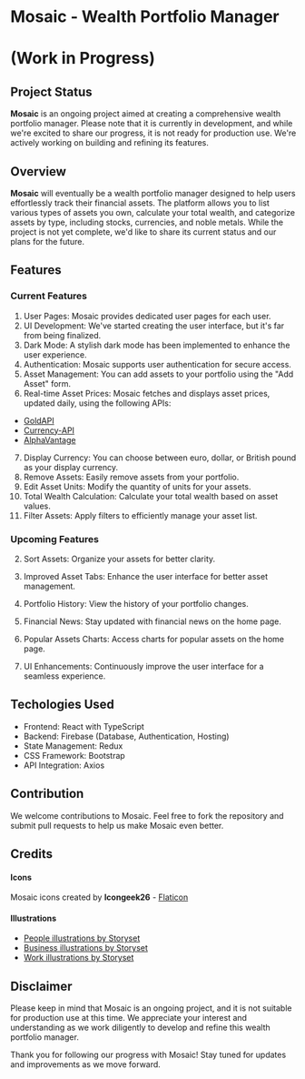 # Mosaic - Wealth Portfolio Manager

# (Work in Progress)

## Project Status

**Mosaic** is an ongoing project aimed at creating a comprehensive wealth portfolio manager. Please note that it is currently in development, and while we're excited to share our progress, it is not ready for production use. We're actively working on building and refining its features.

## Overview

**Mosaic** will eventually be a wealth portfolio manager designed to help users effortlessly track their financial assets. The platform allows you to list various types of assets you own, calculate your total wealth, and categorize assets by type, including stocks, currencies, and noble metals. While the project is not yet complete, we'd like to share its current status and our plans for the future.

## Features

### Current Features

1. User Pages: Mosaic provides dedicated user pages for each user.
2. UI Development: We've started creating the user interface, but it's far from being finalized.
3. Dark Mode: A stylish dark mode has been implemented to enhance the user experience.
4. Authentication: Mosaic supports user authentication for secure access.
5. Asset Management: You can add assets to your portfolio using the "Add Asset" form.
6. Real-time Asset Prices: Mosaic fetches and displays asset prices, updated daily, using the following APIs:

- [GoldAPI](https://www.goldapi.io/)
- [Currency-API](https://github.com/fawazahmed0/currency-api)
- [AlphaVantage](https://www.alphavantage.co/)

7. Display Currency: You can choose between euro, dollar, or British pound as your display currency.
8. Remove Assets: Easily remove assets from your portfolio.
9. Edit Asset Units: Modify the quantity of units for your assets.
10. Total Wealth Calculation: Calculate your total wealth based on asset values.
11. Filter Assets: Apply filters to efficiently manage your asset list.

### Upcoming Features

2. Sort Assets: Organize your assets for better clarity.

3. Improved Asset Tabs: Enhance the user interface for better asset management.
4. Portfolio History: View the history of your portfolio changes.
5. Financial News: Stay updated with financial news on the home page.
6. Popular Assets Charts: Access charts for popular assets on the home page.
7. UI Enhancements: Continuously improve the user interface for a seamless experience.

## Techologies Used

- Frontend: React with TypeScript
- Backend: Firebase (Database, Authentication, Hosting)
- State Management: Redux
- CSS Framework: Bootstrap
- API Integration: Axios

## Contribution

We welcome contributions to Mosaic. Feel free to fork the repository and submit pull requests to help us make Mosaic even better.

## Credits

#### Icons

Mosaic icons created by **Icongeek26** - [Flaticon](https://www.flaticon.com/free-icons/mosaic)

#### Illustrations

- [People illustrations by Storyset](https://storyset.com/people)
- [Business illustrations by Storyset](https://storyset.com/online)
- [Work illustrations by Storyset](https://storyset.com/work)

## Disclaimer

Please keep in mind that Mosaic is an ongoing project, and it is not suitable for production use at this time. We appreciate your interest and understanding as we work diligently to develop and refine this wealth portfolio manager.

Thank you for following our progress with Mosaic! Stay tuned for updates and improvements as we move forward.
